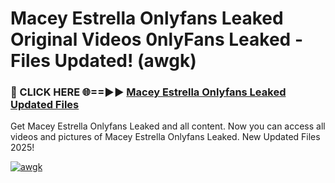 # Macey Estrella Onlyfans Leaked Original Videos 0nlyFans Leaked - Files Updated! (awgk)

<h3>🔴 CLICK HERE 🌐==►► <a href="https://tinyurl.com/2jnfzry5" rel="nofollow">Macey Estrella Onlyfans Leaked Updated Files</a></h3>

Get Macey Estrella Onlyfans Leaked and all content. Now you can access all videos and pictures of Macey Estrella Onlyfans Leaked. New Updated Files 2025!

[![awgk](https://i.imgur.com/GyGTBgg.gif)](https://tinyurl.com/2jnfzry5)
